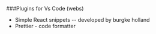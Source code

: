 ###Plugins for Vs Code (webs)

* Simple React snippets -- developed by burgke holland
* Prettier - code formatter




